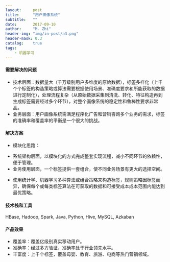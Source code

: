 ```yaml
---
layout:     post
title:      "用户画像系统"
subtitle:   ""
date:       2017-09-10
author:     "M. Zhi"
header-img: "img/in-post/a3.png"
header-mask: 0.3
catalog:    true
tags:
    - 机器学习
---
```



#### 需要解决的问题
+ 技术层面：数据量大（千万级别用户多维度的原始数据），标签多样化（上千个个标签的构造策略或算法需要根据使用场景、准确度要求和所能获取的数据进行定制化），处理流程复杂（从原始数据采集到清洗、转化、特征构造再到生成标签需要经过多个环节），对整个画像系统的稳定性和鲁棒性要求非常高。
+ 业务层面：用户画像系统需满足程序化广告和营销咨询多个业务的需求，标签的准确率和覆盖率的平衡是一个很大的挑战。


#### 解决方案
+ 模块化思路：
* 系统架构层面，以模块化的方式完成整套实现流程，减小不同环节的依赖性，便于管理。
* 业务使用层面，一个标签提供一套组合，使不同业务场景有更大的选择空间。
+ 使用统计学、机器学习多种算法或组合策略来构造标签，规则策略因标签而异，确保每个或每类标签算法在可获取的数据和可接受成本成本范围内能达到最优策略。


#### 技术栈和工具

HBase, Hadoop, Spark, Java, Python, Hive, MySQL, Azkaban

#### 产品效果
+ 覆盖率：覆盖亿级别真实移动用户。
+ 准确率：经过多方验证，准确率处于行业领先水平。
+ 丰富度：上千个标签，覆盖母婴、教育、旅游、电商等热门营销领域。